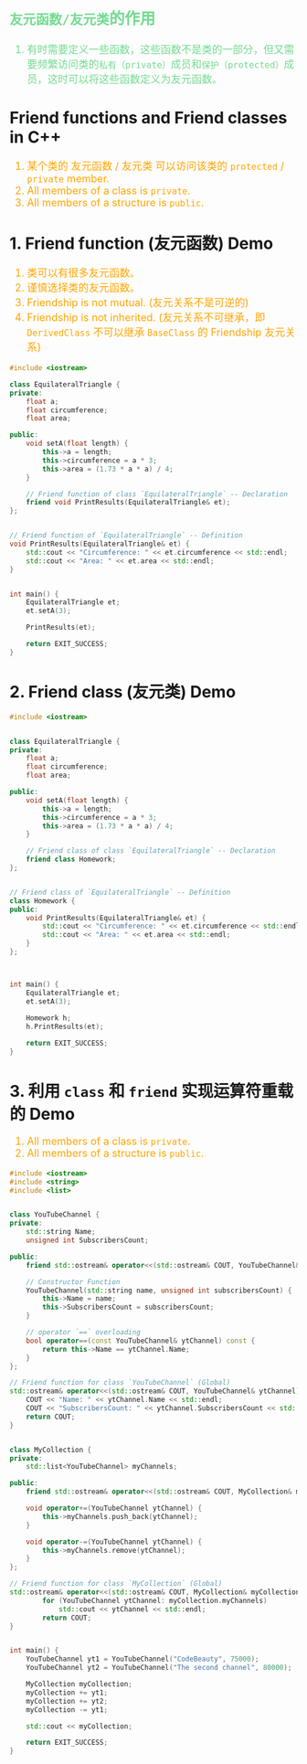 <font color="73DB90" size="4">

`友元函数/友元类`的作用
--------------------
1. 有时需要定义一些函数，这些函数不是类的一部分，但又需要频繁访问类的`私有（private）`成员和`保护（protected）`成员，这时可以将这些函数定义为友元函数。

</font>

# Friend functions and Friend classes in C++
<font color="orange" size="4">

1. 某个类的 友元函数 / 友元类 可以访问该类的 `protected` / `private` member.
2. All members of a class is `private`.
3. All members of a structure is `public`.

</font>

# 1. Friend function (友元函数) Demo
<font color="orange" size="4">

1. 类可以有很多友元函数。
2. 谨慎选择类的友元函数。
3. Friendship is not mutual. (友元关系不是可逆的)
4. Friendship is not inherited. (友元关系不可继承，即 `DerivedClass` 不可以继承 `BaseClass` 的 Friendship 友元关系)

</font>

```c++
#include <iostream>

class EquilateralTriangle {
private:
    float a;
    float circumference;
    float area;

public:
    void setA(float length) {
        this->a = length;
        this->circumference = a * 3;
        this->area = (1.73 * a * a) / 4; 
    }

    // Friend function of class `EquilateralTriangle` -- Declaration
    friend void PrintResults(EquilateralTriangle& et);
};


// Friend function of `EquilateralTriangle` -- Definition 
void PrintResults(EquilateralTriangle& et) {
    std::cout << "Circumference: " << et.circumference << std::endl;
    std::cout << "Area: " << et.area << std::endl;  
}


int main() {
    EquilateralTriangle et;
    et.setA(3);

    PrintResults(et);

    return EXIT_SUCCESS;
}
```

# 2. Friend class (友元类) Demo

```c++
#include <iostream>


class EquilateralTriangle {
private:
    float a;
    float circumference;
    float area;

public:
    void setA(float length) {
        this->a = length;
        this->circumference = a * 3;
        this->area = (1.73 * a * a) / 4; 
    }

    // Friend class of class `EquilateralTriangle` -- Declaration
    friend class Homework;
};


// Friend class of `EquilateralTriangle` -- Definition 
class Homework {
public: 
    void PrintResults(EquilateralTriangle& et) {
        std::cout << "Circumference: " << et.circumference << std::endl;
        std::cout << "Area: " << et.area << std::endl;  
    }
};



int main() {
    EquilateralTriangle et;
    et.setA(3);
    
    Homework h;
    h.PrintResults(et);

    return EXIT_SUCCESS;
}
```


# 3. 利用 `class` 和 `friend` 实现运算符重载的 Demo

<font color="orange" size="4">

1. All members of a class is `private`.
2. All members of a structure is `public`.

</font>

```c++
#include <iostream>
#include <string>
#include <list>


class YouTubeChannel {
private:
    std::string Name;
    unsigned int SubscribersCount;

public:
    friend std::ostream& operator<<(std::ostream& COUT, YouTubeChannel& ytChannel);

    // Constructor Function
    YouTubeChannel(std::string name, unsigned int subscribersCount) {
        this->Name = name;
        this->SubscribersCount = subscribersCount;
    }

    // operator `==` overloading
    bool operator==(const YouTubeChannel& ytChannel) const {
        return this->Name == ytChannel.Name;
    } 
};

// Friend function for class `YouTubeChannel` (Global) 
std::ostream& operator<<(std::ostream& COUT, YouTubeChannel& ytChannel) {
    COUT << "Name: " << ytChannel.Name << std::endl;
    COUT << "SubscribersCount: " << ytChannel.SubscribersCount << std::endl;
    return COUT;
}


class MyCollection {
private:
    std::list<YouTubeChannel> myChannels;

public:
    friend std::ostream& operator<<(std::ostream& COUT, MyCollection& myCollection);

    void operator+=(YouTubeChannel ytChannel) {
        this->myChannels.push_back(ytChannel);
    }

    void operator-=(YouTubeChannel ytChannel) {
        this->myChannels.remove(ytChannel);
    }
};

// Friend function for class `MyCollection` (Global) 
std::ostream& operator<<(std::ostream& COUT, MyCollection& myCollection) {
        for (YouTubeChannel ytChannel: myCollection.myChannels)
            std::cout << ytChannel << std::endl;
        return COUT;
}


int main() {
    YouTubeChannel yt1 = YouTubeChannel("CodeBeauty", 75000);
    YouTubeChannel yt2 = YouTubeChannel("The second channel", 80000);

    MyCollection myCollection;
    myCollection += yt1;
    myCollection += yt2;
    myCollection -= yt1;

    std::cout << myCollection;

    return EXIT_SUCCESS;
}
```